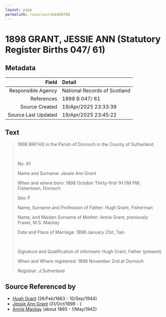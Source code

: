 ```yaml
---
layout: page
permalink: /sources/s64468780
---
```


# 1898 GRANT, JESSIE ANN (Statutory Register Births 047/ 61)

## Metadata
Field | Detail
---:|:---
Responsible Agency | National Records of Scotland
References | 1898 B 047/ 61
Source Created | 19/Apr/2025 23:33:39
Source Last Updated | 19/Apr/2025 23:45:22

## Text

> 1898 BIRTHS in the Parish of Dornoch in the County of Sutherland
>
> <br/>
>
> No. 61
>
> Name and Surname: Jessie Ann Grant
>
> When and where born: 1898 October Thirty-first 1H 0M PM; Fishertown, Dornoch
>
> Sex: F
>
> Name, Surname and Profession of Father: Hugh Grant, Fisherman
>
> Name, and Maiden Surname of Mother: Annie Grant, previously Fraser, M.S. Mackay
>
> Date and Place of Marriage: 1898 January 21st, Tain
>
> <br/>
>
> Signature and Qualification of informant: Hugh Grant, Father (present)
>
> When and Where registered: 1898 November 2nd at Dornoch
>
> Registrar: J.Sutherland
>

## Source Referenced by

* [Hugh Grant](../people/@31066628@-hugh-grant-b1863-2-26-d1944-9-10.md) (26/Feb/1863 - 10/Sep/1944)
* [Jessie Ann Grant](../people/@15036054@-jessie-ann-grant-b1898-10-31-d.md) (31/Oct/1898 - )
* [Annie Mackay](../people/@503334@-annie-mackay-b1865-d1942-5-1.md) (about 1865 - 1/May/1942)
